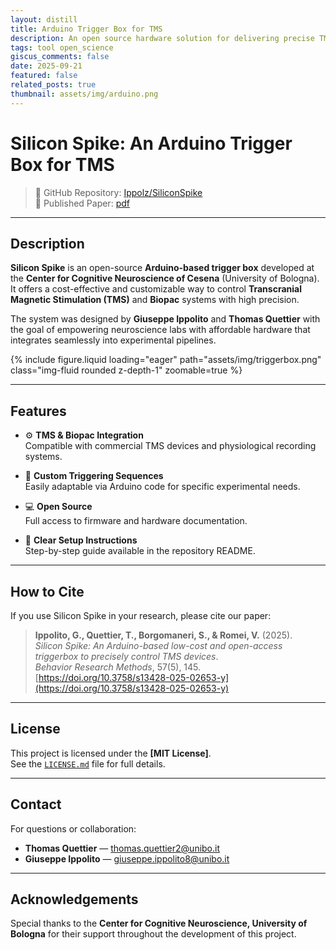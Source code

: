 ```yaml
---
layout: distill
title: Arduino Trigger Box for TMS
description: An open source hardware solution for delivering precise TMS triggers.
tags: tool open_science
giscus_comments: false
date: 2025-09-21
featured: false
related_posts: true
thumbnail: assets/img/arduino.png
---
```


# Silicon Spike: An Arduino Trigger Box for TMS

> 🔗 GitHub Repository: [Ippolz/SiliconSpike](https://github.com/Ippolz/SiliconSpike)  
> 📄 Published Paper: [pdf](assets/pdf/paper7.pdf)

---

## Description

**Silicon Spike** is an open-source **Arduino-based trigger box** developed at the **Center for Cognitive Neuroscience of Cesena** (University of Bologna). It offers a cost-effective and customizable way to control **Transcranial Magnetic Stimulation (TMS)** and **Biopac** systems with high precision.

The system was designed by **Giuseppe Ippolito** and **Thomas Quettier** with the goal of empowering neuroscience labs with affordable hardware that integrates seamlessly into experimental pipelines.

{% include figure.liquid loading="eager" path="assets/img/triggerbox.png" class="img-fluid rounded z-depth-1" zoomable=true %}

---

## Features

- ⚙️ **TMS & Biopac Integration**  
  Compatible with commercial TMS devices and physiological recording systems.

- 🔁 **Custom Triggering Sequences**  
  Easily adaptable via Arduino code for specific experimental needs.

- 💻 **Open Source**  
  Full access to firmware and hardware documentation.

- 📖 **Clear Setup Instructions**  
  Step-by-step guide available in the repository README.

---

## How to Cite

If you use Silicon Spike in your research, please cite our paper:

> **Ippolito, G., Quettier, T., Borgomaneri, S., & Romei, V.** (2025).  
> _Silicon Spike: An Arduino-based low-cost and open-access triggerbox to precisely control TMS devices_.  
> _Behavior Research Methods_, 57(5), 145.  
> [https://doi.org/10.3758/s13428-025-02653-y](https://doi.org/10.3758/s13428-025-02653-y)

---

## License

This project is licensed under the **[MIT License]**.  
See the [`LICENSE.md`](https://github.com/Ippolz/SiliconSpike/blob/main/LICENSE.md) file for full details.

---

## Contact

For questions or collaboration:

- **Thomas Quettier** — [thomas.quettier2@unibo.it](mailto:thomas.quettier2@unibo.it)
- **Giuseppe Ippolito** — [giuseppe.ippolito8@unibo.it](mailto:giuseppe.ippolito8@unibo.it)

---

## Acknowledgements

Special thanks to the **Center for Cognitive Neuroscience, University of Bologna** for their support throughout the development of this project.
